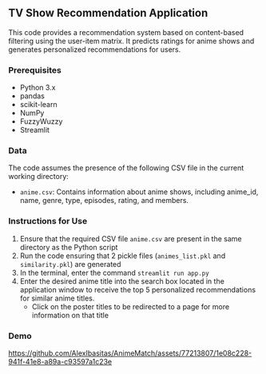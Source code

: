 ## TV Show Recommendation Application

This code provides a recommendation system based on content-based filtering using the user-item matrix. It predicts ratings for anime shows and generates personalized recommendations for users.

### Prerequisites
- Python 3.x
- pandas
- scikit-learn
- NumPy
- FuzzyWuzzy
- Streamlit


### Data
The code assumes the presence of the following CSV file in the current working directory:

- `anime.csv`: Contains information about anime shows, including anime_id, name, genre, type, episodes, rating, and members.

### Instructions for Use
1.  Ensure that the required CSV file `anime.csv` are present in the same directory as the Python script
2.  Run the code ensuring that 2 pickle files (`animes_list.pkl` and `similarity.pkl`) are generated
3.  In the terminal, enter the command `streamlit run app.py`
4.  Enter the desired anime title into the search box located in the application window to receive the top 5 personalized recommendations for similar anime titles.
    - Click on the poster titles to be redirected to a page for more information on that title

### Demo
https://github.com/AlexIbasitas/AnimeMatch/assets/77213807/1e08c228-941f-41e8-a89a-c93597a1c23e






